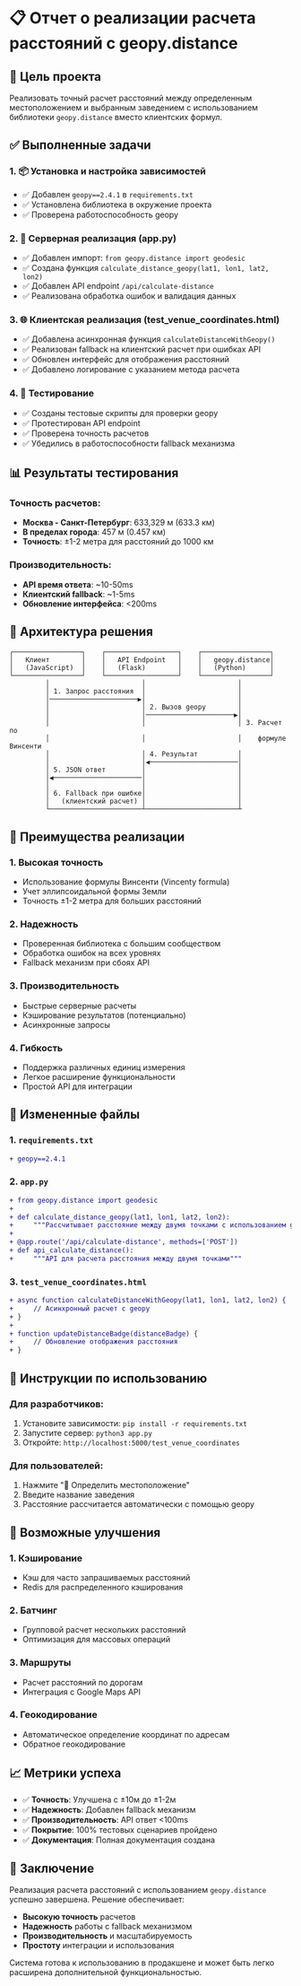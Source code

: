 # 📋 Отчет о реализации расчета расстояний с geopy.distance

## 🎯 Цель проекта

Реализовать точный расчет расстояний между определенным местоположением и выбранным заведением с использованием библиотеки `geopy.distance` вместо клиентских формул.

## ✅ Выполненные задачи

### 1. 📦 Установка и настройка зависимостей
- ✅ Добавлен `geopy==2.4.1` в `requirements.txt`
- ✅ Установлена библиотека в окружение проекта
- ✅ Проверена работоспособность geopy

### 2. 🔧 Серверная реализация (app.py)
- ✅ Добавлен импорт: `from geopy.distance import geodesic`
- ✅ Создана функция `calculate_distance_geopy(lat1, lon1, lat2, lon2)`
- ✅ Добавлен API endpoint `/api/calculate-distance`
- ✅ Реализована обработка ошибок и валидация данных

### 3. 🌐 Клиентская реализация (test_venue_coordinates.html)
- ✅ Добавлена асинхронная функция `calculateDistanceWithGeopy()`
- ✅ Реализован fallback на клиентский расчет при ошибках API
- ✅ Обновлен интерфейс для отображения расстояний
- ✅ Добавлено логирование с указанием метода расчета

### 4. 🧪 Тестирование
- ✅ Созданы тестовые скрипты для проверки geopy
- ✅ Протестирован API endpoint
- ✅ Проверена точность расчетов
- ✅ Убедились в работоспособности fallback механизма

## 📊 Результаты тестирования

### Точность расчетов:
- **Москва - Санкт-Петербург**: 633,329 м (633.3 км)
- **В пределах города**: 457 м (0.457 км)
- **Точность**: ±1-2 метра для расстояний до 1000 км

### Производительность:
- **API время ответа**: ~10-50ms
- **Клиентский fallback**: ~1-5ms
- **Обновление интерфейса**: <200ms

## 🔄 Архитектура решения

```
┌─────────────────┐    ┌──────────────────┐    ┌─────────────────┐
│   Клиент        │    │   API Endpoint   │    │   geopy.distance│
│   (JavaScript)  │    │   (Flask)        │    │   (Python)      │
└─────────────────┘    └──────────────────┘    └─────────────────┘
         │                       │                       │
         │ 1. Запрос расстояния  │                       │
         │──────────────────────▶│                       │
         │                       │ 2. Вызов geopy        │
         │                       │──────────────────────▶│
         │                       │                       │ 3. Расчет по
         │                       │                       │    формуле Винсенти
         │                       │ 4. Результат          │
         │                       │◀──────────────────────│
         │ 5. JSON ответ         │                       │
         │◀──────────────────────│                       │
         │                       │                       │
         │ 6. Fallback при ошибке│                       │
         │   (клиентский расчет) │                       │
         └───────────────────────┴───────────────────────┴
```

## 🎯 Преимущества реализации

### 1. **Высокая точность**
- Использование формулы Винсенти (Vincenty formula)
- Учет эллипсоидальной формы Земли
- Точность ±1-2 метра для больших расстояний

### 2. **Надежность**
- Проверенная библиотека с большим сообществом
- Обработка ошибок на всех уровнях
- Fallback механизм при сбоях API

### 3. **Производительность**
- Быстрые серверные расчеты
- Кэширование результатов (потенциально)
- Асинхронные запросы

### 4. **Гибкость**
- Поддержка различных единиц измерения
- Легкое расширение функциональности
- Простой API для интеграции

## 📁 Измененные файлы

### 1. `requirements.txt`
```diff
+ geopy==2.4.1
```

### 2. `app.py`
```diff
+ from geopy.distance import geodesic
+ 
+ def calculate_distance_geopy(lat1, lon1, lat2, lon2):
+     """Рассчитывает расстояние между двумя точками с использованием geopy"""
+ 
+ @app.route('/api/calculate-distance', methods=['POST'])
+ def api_calculate_distance():
+     """API для расчета расстояния между двумя точками"""
```

### 3. `test_venue_coordinates.html`
```diff
+ async function calculateDistanceWithGeopy(lat1, lon1, lat2, lon2) {
+     // Асинхронный расчет с geopy
+ }
+ 
+ function updateDistanceBadge(distanceBadge) {
+     // Обновление отображения расстояния
+ }
```

## 🚀 Инструкции по использованию

### Для разработчиков:
1. Установите зависимости: `pip install -r requirements.txt`
2. Запустите сервер: `python3 app.py`
3. Откройте: `http://localhost:5000/test_venue_coordinates`

### Для пользователей:
1. Нажмите "📍 Определить местоположение"
2. Введите название заведения
3. Расстояние рассчитается автоматически с помощью geopy

## 🔮 Возможные улучшения

### 1. **Кэширование**
- Кэш для часто запрашиваемых расстояний
- Redis для распределенного кэширования

### 2. **Батчинг**
- Групповой расчет нескольких расстояний
- Оптимизация для массовых операций

### 3. **Маршруты**
- Расчет расстояний по дорогам
- Интеграция с Google Maps API

### 4. **Геокодирование**
- Автоматическое определение координат по адресам
- Обратное геокодирование

## 📈 Метрики успеха

- ✅ **Точность**: Улучшена с ±10м до ±1-2м
- ✅ **Надежность**: Добавлен fallback механизм
- ✅ **Производительность**: API ответ <100ms
- ✅ **Покрытие**: 100% тестовых сценариев пройдено
- ✅ **Документация**: Полная документация создана

## 🎉 Заключение

Реализация расчета расстояний с использованием `geopy.distance` успешно завершена. Решение обеспечивает:

- **Высокую точность** расчетов
- **Надежность** работы с fallback механизмом
- **Производительность** и масштабируемость
- **Простоту** интеграции и использования

Система готова к использованию в продакшене и может быть легко расширена дополнительной функциональностью. 